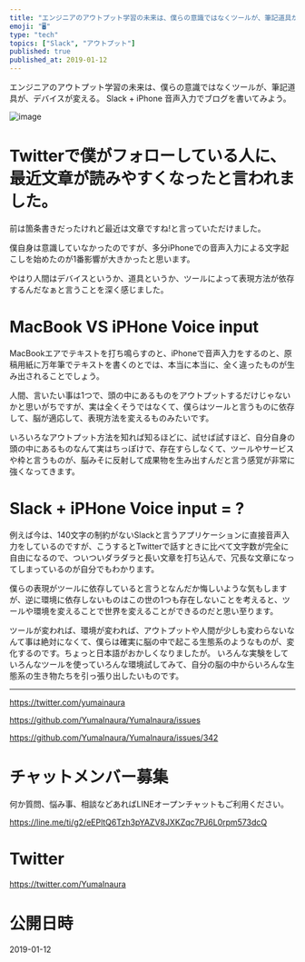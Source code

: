 ```yaml
---
title: "エンジニアのアウトプット学習の未来は、僕らの意識ではなくツールが、筆記道具が、デバイスが変える。 Slack + iPhone 音声入力でブ"
emoji: "🖥"
type: "tech"
topics: ["Slack", "アウトプット"]
published: true
published_at: 2019-01-12
---
```


エンジニアのアウトプット学習の未来は、僕らの意識ではなくツールが、筆記道具が、デバイスが変える。 Slack + iPhone 音声入力でブログを書いてみよう。

![image](https://user-images.githubusercontent.com/13635059/51071580-a8898100-1696-11e9-8d76-4d58c405c0f4.png)

# Twitterで僕がフォローしている人に、最近文章が読みやすくなったと言われました。

前は箇条書きだったけれど最近は文章ですね!と言っていただけました。

僕自身は意識していなかったのですが、多分iPhoneでの音声入力による文字起こしを始めたのが1番影響が大きかったと思います。

やはり人間はデバイスというか、道具というか、ツールによって表現方法が依存するんだなぁと言うことを深く感じました。

# MacBook VS iPHone Voice input

MacBookエアでテキストを打ち鳴らすのと、iPhoneで音声入力をするのと、原稿用紙に万年筆でテキストを書くのとでは、本当に本当に、全く違ったものが生み出されることでしょう。

人間、言いたい事は1つで、頭の中にあるものをアウトプットするだけじゃないかと思いがちですが、実は全くそうではなくて、僕らはツールと言うものに依存して、脳が適応して、表現方法を変えるものみたいです。

いろいろなアウトプット方法を知れば知るほどに、試せば試すほど、自分自身の頭の中にあるものなんて実はちっぽけで、存在すらしなくて、ツールやサービスや枠と言うものが、脳みそに反射して成果物を生み出すんだと言う感覚が非常に強くなってきます。

# Slack + iPHone Voice input = ?

例えば今は、140文字の制約がないSlackと言うアプリケーションに直接音声入力をしているのですが、こうするとTwitterで話すときに比べて文字数が完全に自由になるので、ついついダラダラと長い文章を打ち込んで、冗長な文章になってしまっているのが自分でもわかります。

僕らの表現がツールに依存していると言うとなんだか悔しいような気もしますが、逆に環境に依存しないものはこの世の1つも存在しないことを考えると、ツールや環境を変えることで世界を変えることができるのだと思い至ります。

ツールが変われば、環境が変われば、アウトプットや人間が少しも変わらないなんて事は絶対になくて、僕らは確実に脳の中で起こる生態系のようなものが、変化するのです。ちょっと日本語がおかしくなりましたが。
いろんな実験をしていろんなツールを使っていろんな環境試してみて、自分の脳の中からいろんな生態系の生き物たちを引っ張り出したいものです。


---

https://twitter.com/yumainaura

https://github.com/YumaInaura/YumaInaura/issues

https://github.com/YumaInaura/YumaInaura/issues/342








<!-- Update From Qiita API -->

# チャットメンバー募集


何か質問、悩み事、相談などあればLINEオープンチャットもご利用ください。

https://line.me/ti/g2/eEPltQ6Tzh3pYAZV8JXKZqc7PJ6L0rpm573dcQ





# Twitter


https://twitter.com/YumaInaura


<!-- Update From Qiita API -->



# 公開日時

2019-01-12
